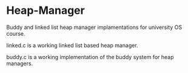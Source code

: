 # Heap-Manager
Buddy and linked list heap manager implamentations for university OS course.

linked.c is a working linked list based heap manager.

buddy.c is a working implementation of the buddy system for heap managers. 
